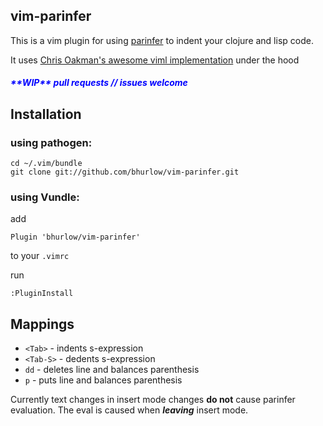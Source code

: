 ## vim-parinfer

This is a vim plugin for using [parinfer](https://shaunlebron.github.io/parinfer/) to indent your clojure and lisp code.

It uses [Chris Oakman's awesome viml implementation](https://github.com/oakmac/parinfer-viml) under the hood

<h5 style="color: blue;"> **WIP** pull requests // issues welcome </h5>

## Installation 

### using pathogen: 

```
cd ~/.vim/bundle
git clone git://github.com/bhurlow/vim-parinfer.git
```
### using Vundle:

add 

```
Plugin 'bhurlow/vim-parinfer'
```

to your `.vimrc`

run
 
```
:PluginInstall
```


## Mappings 

- `<Tab>` - indents s-expression
- `<Tab-S>` - dedents s-expression
- `dd` - deletes line and balances parenthesis
- `p` - puts line and balances parenthesis


Currently text changes in insert mode changes **do not** cause parinfer evaluation. The eval is caused when ***leaving*** insert mode. 





